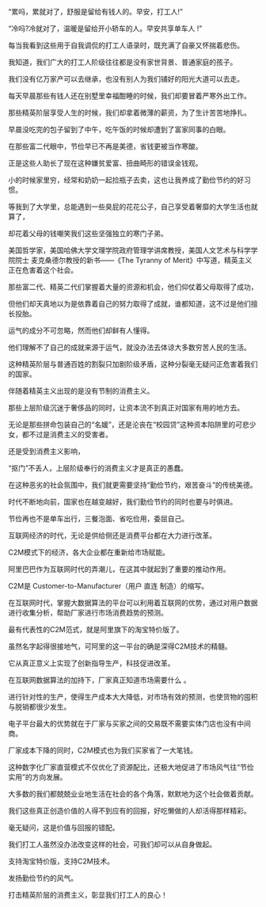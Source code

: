 “累吗，累就对了，舒服是留给有钱人的。早安，打工人!”

“冷吗?冷就对了，温暖是留给开小轿车的人。早安共享单车人 !”

每当我看到这些用于自我调侃的打工人语录时，既充满了自豪又怀揣着悲伤。



我知道，我们广大的打工人阶级往往都是没有家世背景、普通家庭的孩子。

我们没有亿万家产可以去继承，也没有别人为我们铺好的阳光大道可以去走。

每天早晨那些有钱人还在别墅里幸福酣睡的时候，我们却要冒着严寒外出工作。

那些精英阶层享受人生的时候，我们却拿着微薄的薪资，为了生计苦苦地挣扎。



早晨没吃完的包子留到了中午，吃午饭的时候却遭到了富家同事的白眼。

在那些富二代眼中，节俭早已不再是美德，省钱更被当作寒酸。

正是这些人助长了现在这种嫌贫爱富、扭曲畸形的错误金钱观。



小的时候家里穷，经常和奶奶一起捡瓶子去卖，这也让我养成了勤俭节约的好习惯。

等我到了大学里，总能遇到一些臭屁的花花公子，自己享受着奢靡的大学生活也就算了，

却花着父母的钱嘲笑我们这些坚强独立的寒门子弟。

美国哲学家，美国哈佛大学文理学院政府管理学讲席教授，美国人文艺术与科学学院院士 麦克桑德尔教授的新书——《The Tyranny of Merit》中写道，精英主义正在危害着这个社会。

那些富二代、精英二代们掌握着大量的资源和机会，他们仰仗着父母取得了成功，

但他们却天真地以为是依靠着自己的努力取得了成就，谁都知道，这不过是他们擅长投胎。

运气的成分不可忽略，然而他们却鲜有人懂得。

他们理解不了自己的成就来源于运气，就没办法去体谅大多数穷苦人民的生活。

这种精英阶层与普通百姓的割裂只加剧阶级矛盾，这种分裂毫无疑问正危害着我们的国家。



伴随着精英主义出现的是没有节制的消费主义。

那些上层阶级沉迷于奢侈品的同时，让资本流不到真正对国家有用的地方去。

无论是那些拼命包装自己的“名媛”，还是沦丧在“校园贷”这种资本陷阱里的可悲少女，都不过是消费主义的受害者。

还是受到消费主义影响，

“抠门”不丢人，上层阶级奉行的消费主义才是真正的愚蠢。



在这种恶劣的社会氛围中，我们就更需要坚持“勤俭节约，艰苦奋斗”的传统美德。

时代不断地向前，国家也在越变越好，我们勤俭节约的同时也要与时俱进。

节俭再也不是单车出行，三餐泡面、省吃俭用，委屈自己。



互联网经济的时代，无论是供给侧还是消费平台都在大力进行改革。

C2M模式下的经济，各大企业都在重新给市场赋能。

阿里巴巴作为互联网时代的弄潮儿，在这其中就起到了重要的推动作用。

C2M是 Customer-to-Manufacturer（用户 直连 制造）的缩写。

在互联网时代，掌握大数据算法的平台可以利用着互联网的优势，通过对用户数据进行收集分析，帮助厂家进行市场消费趋势的预测。

最有代表性的C2M范式，就是阿里旗下的淘宝特价版了。

虽然名字起得很接地气，可阿里的这一平台的确是深得C2M技术的精髓。



它从真正意义上实现了创新指导生产，科技促进改革。

在互联网数据算法的加持下，厂家真正知道市场需要什么 。

进行针对性的生产，使得生产成本大大降低，对市场有效的预测，也使货物的囤积与脱销都很少发生。

电子平台最大的优势就在于厂家与买家之间的交易既不需要实体门店也没有中间商。

厂家成本下降的同时，C2M模式也为我们买家省了一大笔钱。

这种数字化厂家直营模式不仅优化了资源配比，还极大地促进了市场风气往“节俭实用”的方向发展。



大多数的我们都兢兢业业地生活在社会的各个角落，默默地为这个社会做着贡献。

我们这些真正创造价值的人得不到应有的回报，好吃懒做的人却活得那样精彩。

毫无疑问，这是价值与回报的错配。

我们打工人虽然没办法改变这样的社会，可我们却可以从自身做起。

支持淘宝特价版，支持C2M技术。

发扬勤俭节约的风气。

打击精英阶层的消费主义，彰显我们打工人的良心！



